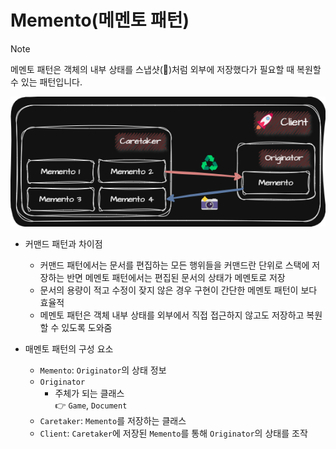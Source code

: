# Memento(메멘토 패턴)
> [!NOTE]
> 메멘토 패턴은 객체의 내부 상태를 스냅샷(📸)처럼 외부에 저장했다가 필요할 때 복원할 수 있는 패턴입니다.

<p align="center">
  <img src="../../../../../img/behavior/memento.png">
</p>

- 커맨드 패턴과 차이점
  - 커맨드 패턴에서는 문서를 편집하는 모든 행위들을 커맨드란 단위로 스택에 저장하는 반면 메멘토 패턴에서는 편집된 문서의 상태가 메멘토로 저장
  - 문서의 용량이 적고 수정이 잦지 않은 경우 구현이 간단한 메멘토 패턴이 보다 효율적
  - 메멘토 패턴은 객체 내부 상태를 외부에서 직접 접근하지 않고도 저장하고 복원할 수 있도록 도와줌

- 매멘토 패턴의 구성 요소
  - `Memento`: `Originator`의 상태 정보
  - `Originator`
    - 주체가 되는 클래스  
      👉 `Game`, `Document`
  - `Caretaker`: `Memento`를 저장하는 클래스
  - `Client`: `Caretaker`에 저장된 `Memento`를 통해 `Originator`의 상태를 조작
